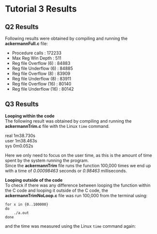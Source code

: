 # Tutorial 3 Results

## Q2 Results

Following results were obtained by compiling and running the **ackermannFull.c** file:

* Procedure calls         : 172233
* Max Reg Win Depth       : 511
* Reg file Overflow  (6)  : 84883
* Reg file Underflow (6)  : 84885  
* Reg file Overflow  (8)  : 83909
* Reg file Underflow (8)  : 83911
* Reg file Overflow  (16) : 80140
* Reg file Underflow (16) : 80142

## Q3 Results

**Looping within the code**  
The following result was obtained by compiling and running the **ackermannTrim.c** file with the Linux `time` command.

real    1m38.730s  
user    1m38.463s  
sys     0m0.052s  

Here we only need to focus on the user time, as this is the amount of time spent by the system running the program.  
Since the **ackermannTrim** file runs the function 100,000 times we end up with a time of _0.00098463_ seconds or _0.98463_ milliseconds.

**Looping outside of the code**  
To check if there was any difference between looping the function within the C code and looping it outside of the C code, the **ackermannTrimNoLoop.c** file was run 100,000 from the terminal using:   
``` 
for x in {0..100000}
do
    ./a.out
done
```  
and the time was measured using the Linux `time` command again:  